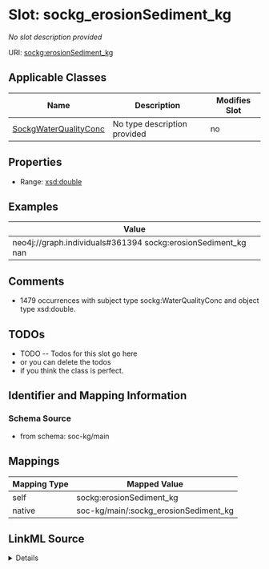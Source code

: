 

# Slot: sockg_erosionSediment_kg


_No slot description provided_





URI: [sockg:erosionSediment_kg](http://www.semanticweb.org/sockg/ontologies/2024/0/soil-carbon-ontology/erosionSediment_kg)



<!-- no inheritance hierarchy -->





## Applicable Classes

| Name | Description | Modifies Slot |
| --- | --- | --- |
| [SockgWaterQualityConc](../classes/SockgWaterQualityConc.md) | No type description provided |  no  |







## Properties

* Range: [xsd:double](http://www.w3.org/2001/XMLSchema#double)






## Examples

| Value |
| --- |
| neo4j://graph.individuals#361394 sockg:erosionSediment_kg nan |

## Comments

* 1479 occurrences with subject type sockg:WaterQualityConc and object type xsd:double.

## TODOs

* TODO -- Todos for this slot go here
* or you can delete the todos
* if you think the class is perfect.

## Identifier and Mapping Information







### Schema Source


* from schema: soc-kg/main




## Mappings

| Mapping Type | Mapped Value |
| ---  | ---  |
| self | sockg:erosionSediment_kg |
| native | soc-kg/main/:sockg_erosionSediment_kg |




## LinkML Source

<details>
```yaml
name: sockg_erosionSediment_kg
description: No slot description provided
todos:
- TODO -- Todos for this slot go here
- or you can delete the todos
- if you think the class is perfect.
comments:
- 1479 occurrences with subject type sockg:WaterQualityConc and object type xsd:double.
examples:
- value: neo4j://graph.individuals#361394 sockg:erosionSediment_kg nan
from_schema: soc-kg/main
rank: 1000
slot_uri: sockg:erosionSediment_kg
alias: sockg_erosionSediment_kg
domain_of:
- sockg_WaterQualityConc
range: double

```
</details>